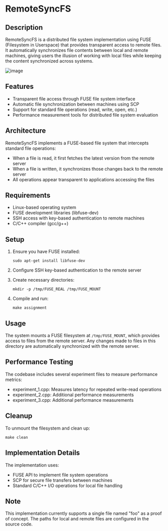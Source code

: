 # RemoteSyncFS

## Description

RemoteSyncFS is a distributed file system implementation using FUSE (Filesystem in Userspace) that provides transparent access to remote files. It automatically synchronizes file contents between local and remote machines, giving users the illusion of working with local files while keeping the content synchronized across systems.

![image](https://github.com/user-attachments/assets/6dcf9c2b-0d3d-452d-a0a1-a8f0a4bdcfe6)

## Features

- Transparent file access through FUSE file system interface
- Automatic file synchronization between machines using SCP
- Support for standard file operations (read, write, open, etc.)
- Performance measurement tools for distributed file system evaluation

## Architecture

RemoteSyncFS implements a FUSE-based file system that intercepts standard file operations:
- When a file is read, it first fetches the latest version from the remote server
- When a file is written, it synchronizes those changes back to the remote server
- All operations appear transparent to applications accessing the files

## Requirements

- Linux-based operating system
- FUSE development libraries (libfuse-dev)
- SSH access with key-based authentication to remote machines
- C/C++ compiler (gcc/g++)

## Setup

1. Ensure you have FUSE installed:
   ```
   sudo apt-get install libfuse-dev
   ```

2. Configure SSH key-based authentication to the remote server

3. Create necessary directories:
   ```
   mkdir -p /tmp/FUSE_REAL /tmp/FUSE_MOUNT
   ```

4. Compile and run:
   ```
   make assignment
   ```

## Usage

The system mounts a FUSE filesystem at `/tmp/FUSE_MOUNT`, which provides access to files from the remote server. Any changes made to files in this directory are automatically synchronized with the remote server.

## Performance Testing

The codebase includes several experiment files to measure performance metrics:
- experiment_1.cpp: Measures latency for repeated write-read operations
- experiment_2.cpp: Additional performance measurements
- experiment_3.cpp: Additional performance measurements

## Cleanup

To unmount the filesystem and clean up:
```
make clean
```

## Implementation Details

The implementation uses:
- FUSE API to implement file system operations
- SCP for secure file transfers between machines
- Standard C/C++ I/O operations for local file handling

## Note

This implementation currently supports a single file named "foo" as a proof of concept. The paths for local and remote files are configured in the source code.
